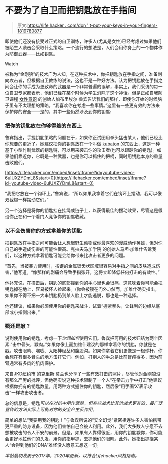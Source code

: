 # 不要为了自卫而把钥匙放在手指间

> 原文:[https://life hacker . com/don ' t-put-your-keys-in-your-fingers-1819780877](https://lifehacker.com/dont-put-your-keys-between-your-fingers-for-self-defens-1819780877)

即使他们还没有接受过正式的自卫训练，许多人(尤其是女性)已经考虑过如果他们被陌生人袭击会采取什么策略。一个流行的想法是，人们会用你身上的一个物体作为防御武器——比如钥匙。

Watch

被称为“金刚狼”的技术广为人知，在这种技术中，你把钥匙放在手指之间，准备刺向攻击者，但根据自卫教练的说法，这也不是一种好方法。认为把钥匙放在手指之间会让你的手成为更致命的武器是一个非常普遍的误解，事实上，我们采访的每一位自卫专家都表示，他们已经在某个时候为学生消除了这个神话。但是正如自我防卫课程 [女性意识](http://femaleawareness.com) 的创始人加布里埃尔·鲁宾告诉我们的那样，即使你开始的时候脑子里有不太理想的策略，“我喜欢你在考虑一些事情。”这里有一些更有效的方法来保护你的安全——是的，其中一些仍然涉及到你的钥匙:

### 把你的钥匙放在你够得着的东西上

鲁宾指出，手握钥匙策略的问题在于，如果你正试图用拳头猛击某人，他们已经比你想要的更近了。她建议把你的钥匙放在一个叫做 [kubaton](https://www.amazon.com/Kubaton-Keychain-Self-Defense-Silver/dp/B005GWE3CI?asc_campaign=InlineText&asc_refurl=https://lifehacker.com/dont-put-your-keys-between-your-fingers-for-self-defens-1819780877&asc_source=&tag=kinjalifehackerlink-20) 的东西上，这是一种基于小型竹制武器的钥匙链，可以用来袭击你的攻击者(也可以跟踪你的钥匙)。如果他们靠近你，它既是一种武器，也是你可以抓住的把柄，同时用钥匙本身的重量击败他们。

 [https://lifehacker.com/embed/inset/iframe?id=youtube-video-6uIUXZYDmL8&start=0](https://lifehacker.com/embed/inset/iframe?id=youtube-video-6uIUXZYDmL8&start=0) 

“我把它放在一个钩环上，”鲁宾说，“所以如果我拿着它们在钩环上摆动，我可以像双截棍一样摆动它们。”

另一个选择是将你的钥匙挂在挂绳或链子上，以获得最佳的摆动效果，尽管这是假设你正在和一个看门人竞争你的钥匙收藏。

### 以不会伤害你的方式拿着你的钥匙

把钥匙放在手指之间可能会让人想起野生动物或你最喜欢的漫威动作英雄，但对你自己的手造成伤害的可能性很高。克拉夫马加学院 的创始人马坦·加维什告诉我们，以这种方式拿着钥匙可能会给你带来比攻击者更多的问题。

“首先，当被暴力使用时，按键的金属锯齿状区域很容易对手指之间的皮肤造成伤害，”他写道。“像那样的剧痛会导致手指张开，这将立即降低任何打击的有效性。”

他补充说，在撞击后，钥匙的底部撞到你的手心里也会很痛，这意味着你可能会把钥匙掉在地上，容易被坏人捡起来。(你会被锁在门外。)然而，加维什确实指出，如果你不得不把一大串钥匙扔到某人脸上才能逃脱，那也是一种选择。

他还建议，如果你必须使用你的钥匙来战斗，试着“握紧拳头，让锋利的边缘从底部或小指侧出来。”

### 戳还是敲？

说到使用你的钥匙，考虑一下*你想如何*使用它们。鲁宾把可用的技术归结为两个因素:“击中骨头，戳肉。”如果你像上面加维什建议的那样拿着你的钥匙，你就是在戳。攻击眼睛、喉咙、太阳神经丛和腹股沟。如果你拿着它们更像是一根球杆，你会想在有很多骨头的地方击打它们。例如，打别人的手总是比前臂疼得多，因为前臂通常有多肉的肌肉保护。

来自JKD纽约市 的克里斯·莫兰也分享了一些有效打击的照片，尽管他对金刚狼没有那么严厉的批评，但他确实说这种技术限制了一个人“在拳击力学中打击”他建议根据你拥有的钥匙数量，用两种方式握住你的钥匙，然后像“用手画‘X’表示攻击”一样攻击攻击者。

总的信息是，钥匙*可以在对抗中用作武器，但有些战术比其他战术更有效，最广泛宣传的方法实际上可能对你的安全产生反作用。*

简单的想法“我要用我的钥匙！”与鲁宾所说的“安全幻觉”紧密相连许多人害怕携带更严重的防身设备，因为他们害怕自己会被人利用。此外，我们大多数人宁愿不去想被攻击的令人不安的前景。但是，如果有人靠得很近，用你的钥匙戳你，你可能会更好地拉他们的头发，用你的指甲抓，去抓他们的眼睛。此外，她指出抓挠某人“会得到他们的DNA”难怪没人愿意去想这一切。

*本帖最初发表于2017年，2020年更新，以符合Lifehacker风格指南。*